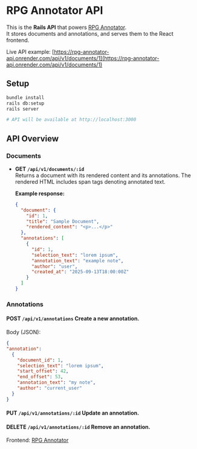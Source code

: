 # RPG Annotator API

This is the **Rails API** that powers [RPG Annotator](https://rpg-annotator-frontend.onrender.com).  
It stores documents and annotations, and serves them to the React frontend.

Live API example: [https://rpg-annotator-api.onrender.com/api/v1/documents/1](https://rpg-annotator-api.onrender.com/api/v1/documents/1)

## Setup

```bash
bundle install
rails db:setup
rails server

# API will be available at http://localhost:3000
```

## API Overview

### Documents
- **GET `/api/v1/documents/:id`**  
  Returns a document with its rendered content and its annotations. The rendered HTML includes span tags denoting annotated text.

  **Example response:**
  ```json
  {
    "document": {
      "id": 1,
      "title": "Sample Document",
      "rendered_content": "<p>...</p>"
    },
    "annotations": [
      {
        "id": 1,
        "selection_text": "lorem ipsum",
        "annotation_text": "example note",
        "author": "user",
        "created_at": "2025-09-13T18:00:00Z"
      }
    ]
  }
### Annotations

#### POST `/api/v1/annotations` Create a new annotation.
Body (JSON):
```json
{
"annotation": 
  {
    "document_id": 1,
    "selection_text": "lorem ipsum",
    "start_offset": 42,
    "end_offset": 53,
    "annotation_text": "my note",
    "author": "current_user"
  }
}
```

#### PUT `/api/v1/annotations/:id` Update an annotation.

#### DELETE `/api/v1/annotations/:id` Remove an annotation.


Frontend: [RPG Annotator](https://rpg-annotator-frontend.onrender.com)
